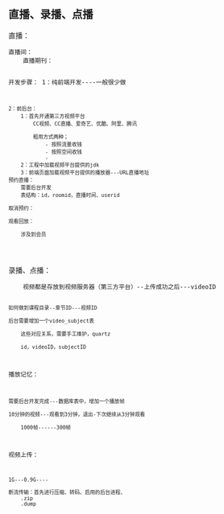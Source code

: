 <h2>直播、录播、点播</h2>
<p>直播：</p>
<pre><code>直播间：
    直播期刊：


开发步骤：
    1：纯前端开发----一般很少做

    2：前后台：
        1：首先开通第三方视频平台
            CC视频、CC直播、爱奇艺、优酷、阿里、腾讯

            租用方式两种；
                - 按照流量收钱
                - 按照空间收钱
                - 
        2：工程中加载视频平台提供的jdk
        3：前端页面加载视频平台提供的播放器---URL直播地址
    预约直播：
        需要后台开发
        表结构：id，roomid，直播时间、userid

    取消预约：

    观看回放：

        涉及到会员
</code></pre>

<p>录播、点播：</p>
<pre><code>    视频都是存放到视频服务器（第三方平台）--上传成功之后---videoID

    如何做到课程目录--章节ID---视频ID

    后台需要增加一个video_subject表

        这些对应关系，需要手工维护，quartz

        id，videoID，subjectID


播放记忆：

    需要后台开发完成---数据库表中，增加一个播放帧

    10分钟的视频---观看到3分钟，退出-下次继续从3分钟观看

        1000帧------300帧


视频上传：

    1G---0.9G----

    断流传输：首先进行压缩、转码、启用的后台进程、
        .zip
        .dump
</code></pre>
